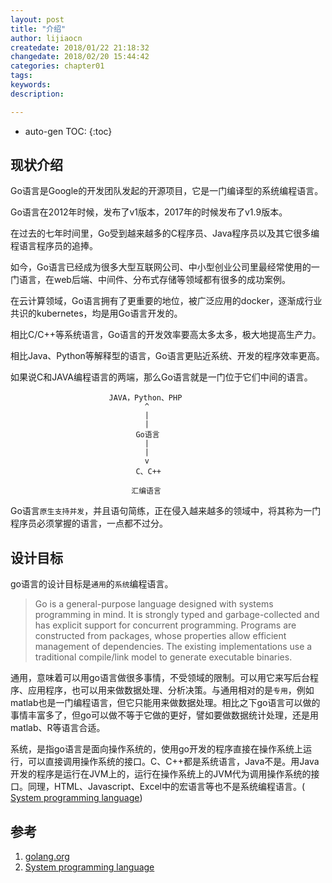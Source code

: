 ```yaml
---
layout: post
title: "介绍"
author: lijiaocn
createdate: 2018/01/22 21:18:32
changedate: 2018/02/20 15:44:42
categories: chapter01
tags:
keywords:
description: 

---
```


* auto-gen TOC:
{:toc}

## 现状介绍

Go语言是Google的开发团队发起的开源项目，它是一门编译型的系统编程语言。

Go语言在2012年时候，发布了v1版本，2017年的时候发布了v1.9版本。

在过去的七年时间里，Go受到越来越多的C程序员、Java程序员以及其它很多编程语言程序员的追捧。

如今，Go语言已经成为很多大型互联网公司、中小型创业公司里最经常使用的一门语言，在web后端、中间件、分布式存储等领域都有很多的成功案例。

在云计算领域，Go语言拥有了更重要的地位，被广泛应用的docker，逐渐成行业共识的kubernetes，均是用Go语言开发的。

相比C/C++等系统语言，Go语言的开发效率要高太多太多，极大地提高生产力。

相比Java、Python等解释型的语言，Go语言更贴近系统、开发的程序效率更高。

如果说C和JAVA编程语言的两端，那么Go语言就是一门位于它们中间的语言。

	                      JAVA，Python、PHP
	                              ^
	                              |
	                              |
	                            Go语言
	                              |
	                              |
	                              v
	                            C、C++
	
	                           汇编语言

Go语言`原生支持并发`，并且语句简练，正在侵入越来越多的领域中，将其称为一门程序员必须掌握的语言，一点都不过分。

## 设计目标

go语言的设计目标是`通用`的`系统`编程语言。

>Go is a general-purpose language designed with systems programming in mind. It is strongly typed and garbage-collected and has explicit support for concurrent programming. Programs are constructed from packages, whose properties allow efficient management of dependencies. The existing implementations use a traditional compile/link model to generate executable binaries. 

通用，意味着可以用go语言做很多事情，不受领域的限制。可以用它来写后台程序、应用程序，也可以用来做数据处理、分析决策。与通用相对的是`专用`，例如matlab也是一门编程语言，但它只能用来做数据处理。相比之下go语言可以做的事情丰富多了，但go可以做不等于它做的更好，譬如要做数据统计处理，还是用matlab、R等语言合适。

系统，是指go语言是面向操作系统的，使用go开发的程序直接在操作系统上运行，可以直接调用操作系统的接口。C、C++都是系统语言，Java不是。用Java开发的程序是运行在JVM上的，运行在操作系统上的JVM代为调用操作系统的接口。同理，HTML、Javascript、Excel中的宏语言等也不是系统编程语言。( [System programming language][2])

## 参考

1. [golang.org][1]
2. [System programming language][2]

[1]: https://golang.org/  "golang.org" 
[2]: https://en.wikipedia.org/wiki/System_programming_language "System programming language" 
